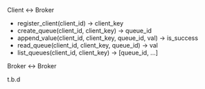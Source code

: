 Client <-> Broker

- register_client(client_id) -> client_key
- create_queue(client_id, client_key) -> queue_id
- append_value(client_id, client_key, queue_id, val) -> is_success
- read_queue(client_id, client_key, queue_id) -> val
- list_queues(client_id, client_key) -> [queue_id, ...]

Broker <-> Broker

t.b.d